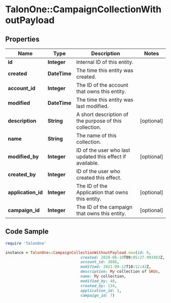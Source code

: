 # TalonOne::CampaignCollectionWithoutPayload

## Properties

Name | Type | Description | Notes
------------ | ------------- | ------------- | -------------
**id** | **Integer** | Internal ID of this entity. | 
**created** | **DateTime** | The time this entity was created. | 
**account_id** | **Integer** | The ID of the account that owns this entity. | 
**modified** | **DateTime** | The time this entity was last modified. | 
**description** | **String** | A short description of the purpose of this collection. | [optional] 
**name** | **String** | The name of this collection. | 
**modified_by** | **Integer** | ID of the user who last updated this effect if available. | [optional] 
**created_by** | **Integer** | ID of the user who created this effect. | 
**application_id** | **Integer** | The ID of the Application that owns this entity. | [optional] 
**campaign_id** | **Integer** | The ID of the campaign that owns this entity. | [optional] 

## Code Sample

```ruby
require 'TalonOne'

instance = TalonOne::CampaignCollectionWithoutPayload.new(id: 6,
                                 created: 2020-06-10T09:05:27.993483Z,
                                 account_id: 3886,
                                 modified: 2021-09-12T10:12:42Z,
                                 description: My collection of SKUs,
                                 name: My collection,
                                 modified_by: 48,
                                 created_by: 134,
                                 application_id: 1,
                                 campaign_id: 7)
```


